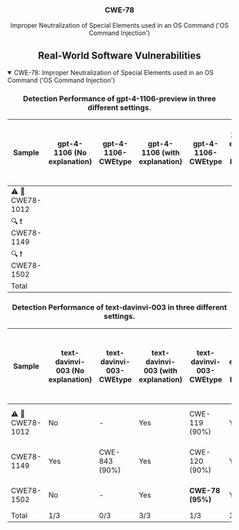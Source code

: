<p align="center">
  </a>
  <h3 align="center">CWE-78</a></h3>
  <p align="center">
    Improper Neutralization of Special Elements used in an OS Command ('OS Command Injection')
  </p>
</p>
<div align="center">

## Real-World Software Vulnerabilities

</div>

<details open="open">
<summary>CWE-78: Improper Neutralization of Special Elements used in an OS Command ('OS Command Injection')</summary>

<h3>
    <b>
        <div align="center">
            Detection Performance of gpt-4-1106-preview in three different settings.
        </div>
    </b>
</h3>
  
<div align="center">

|  Sample   |  gpt-4-1106 (No explanation) | gpt-4-1106-CWEtype  | gpt-4-1106 (with explanation)  | gpt-4-1106-CWEtype  | gpt-4-1106 (with explanation and highlighted code segment) | gpt-4-1106-CWEtype |
|-----------|------------------------|---------------------|-----------------------------|---------------------------|-----------------------------------|-------------------|
|  :warning: :triangular_flag_on_post: CWE78-1012  |  
|  :mag: :heavy_exclamation_mark: CWE78-1149  |  
|  :mag: :heavy_exclamation_mark: CWE78-1502  |
|  Total                                      |

</div>

<h3>
    <b>
        <div align="center">
            Detection Performance of text-davinvi-003 in three different settings.
        </div>
    </b>
</h3>

<div align="center">

|  Sample   |  text-davinvi-003 (No explanation) | text-davinvi-003-CWEtype  | text-davinvi-003 (with explanation)  | text-davinvi-003-CWEtype  | text-davinvi-003 (with explanation and highlighted code segment) | text-davinvi-003-CWEtype |
|-----------|------------------------|---------------------|-----------------------------|---------------------------|-----------------------------------|-------------------|
|  :warning: :triangular_flag_on_post: CWE78-1012  |  No   |  -              |  Yes  |  CWE-119 (90%)     |  Yes  |  CWE-120 (90%); code: No      |
|  CWE78-1149  |  Yes  |  CWE-843 (90%)  |  Yes  |  CWE-120 (90%)     |  Yes  |  CWE-120 (95%); code: No      |
|  CWE78-1502  |  No   |  -              |  Yes  |  **CWE-78 (95%)**  |  Yes  |  **CWE-78 (100%)**; code: No  |
|  Total       |  1/3  |  0/3            |  3/3  |  1/3               |  3/3  |  1/3                          |
</div>
</details>
